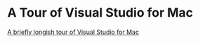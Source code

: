 # A Tour of Visual Studio for Mac

[A briefly longish tour of Visual Studio for Mac](https://grantwinney.com/a-brief-tour-of-visual-studio-for-mac/)
